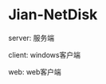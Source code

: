 <!--
 * @Author: Dino
 * @Date: 2022-06-20 19:16:39
 * @LastEditors: Dino
 * @LastEditTime: 2022-06-20 19:16:39
 * @Description: 
-->
# Jian-NetDisk

server: 服务端

client: windows客户端

web: web客户端
